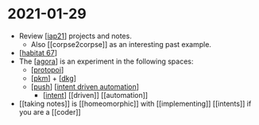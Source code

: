 # 2021-01-29

- Review [[iap21]] projects and notes.
  - Also [[corpse2corpse]] as an interesting past example.
- [[habitat 67]]
- The [[agora]] is an experiment in the following spaces:
  - [[protopoi]]
  - [[pkm]] + [[dkg]]
  - [[push]] [[intent driven automation]] 
    - [[intent]] [[driven]] [[automation]]
- [[taking notes]] is [[homeomorphic]] with [[implementing]] [[intents]] if you are a [[coder]]


[//begin]: # "Autogenerated link references for markdown compatibility"
[iap21]: ../iap21 "Iap21"
[habitat 67]: ../habitat-67 "Habitat 67"
[agora]: ../agora "Agora"
[protopoi]: ../protopoi "Protopoi"
[pkm]: ../pkm "Pkm"
[dkg]: ../dkg "Dkg"
[push]: ../push "Push"
[intent driven automation]: ../intent-driven-automation "Intent Driven Automation"
[intent]: ../intent "Intent"
[//end]: # "Autogenerated link references"
